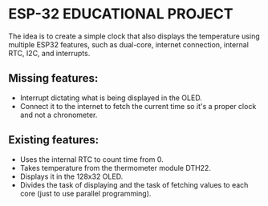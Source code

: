 # ESP-32 EDUCATIONAL PROJECT
  The idea is to create a simple clock that also displays the temperature using multiple ESP32 features, such as dual-core, internet connection, internal RTC, I2C, and interrupts.


## Missing features:
- Interrupt dictating what is being displayed in the OLED.
- Connect it to the internet to fetch the current time so it's a proper clock and not a chronometer.


## Existing features:
- Uses the internal RTC to count time from 0.
- Takes temperature from the thermometer module DTH22.
- Displays it in the 128x32 OLED.
- Divides the task of displaying and the task of fetching values to each core (just to use parallel programming).
